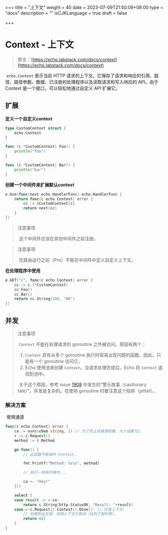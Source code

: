 +++
title = "上下文"
weight = 40
date = 2023-07-09T21:50:09+08:00
type = "docs"
description = ""
isCJKLanguage = true
draft = false

+++

# Context - 上下文

> 原文：[https://echo.labstack.com/docs/context](https://echo.labstack.com/docs/context)

​	`echo.Context` 表示当前 HTTP 请求的上下文。它保存了请求和响应的引用、路径、路径参数、数据、已注册的处理程序以及读取请求和写入响应的 API。由于 Context 是一个接口，可以轻松地通过自定义 API 扩展它。

## 扩展

**定义一个自定义context**

```go
type CustomContext struct {
    echo.Context
}

func (c *CustomContext) Foo() {
    println("foo")
}

func (c *CustomContext) Bar() {
    println("bar")
}
```



**创建一个中间件来扩展默认context**

```go
e.Use(func(next echo.HandlerFunc) echo.HandlerFunc {
    return func(c echo.Context) error {
        cc := &CustomContext{c}
        return next(cc)
    }
})
```



> 注意事项
>
> ​	这个中间件应该在其他中间件之前注册。

> 注意事项
>
> ​	在路由运行之前（Pre）不能在中间件中定义自定义上下文。

**在处理程序中使用**

```go
e.GET("/", func(c echo.Context) error {
    cc := c.(*CustomContext)
    cc.Foo()
    cc.Bar()
    return cc.String(200, "OK")
})
```



## 并发

> 注意事项
>
> ​	`Context` 不能在处理请求的 goroutine 之外被访问。原因有两个： 
>
> 1. `Context` 具有从多个 goroutine 执行时容易出现问题的函数。因此，只能有一个 goroutine 访问它。
> 2. Echo 使用池来创建 `Context`。当请求处理完成后，Echo 将 `Context` 返回到池中。
>
> ​	关于这个原因，参考 issue [1908](https://github.com/labstack/echo/issues/1908) 中发生的“警示故事（cautionary tale）”。并发是复杂的。在使用 goroutine 时要注意这个陷阱（pitfall）。

### 解决方案

​	使用通道

```go
func(c echo.Context) error {
    ca := make(chan string, 1) // 为了防止该通道阻塞，大小设置为1。
    r := c.Request()
    method := r.Method

    go func() {
        // 此函数不能操作 Context。

        fmt.Printf("Method: %s\n", method)

        // 执行一些耗时操作...

        ca <- "Hey!"
    }()

    select {
    case result := <-ca:
        return c.String(http.StatusOK, "Result: "+result)
    case <-c.Request().Context().Done(): // 检查上下文。
        // 如果到达这里，说明上下文已取消（达到了超时等）。
        return nil
    }
}
```



